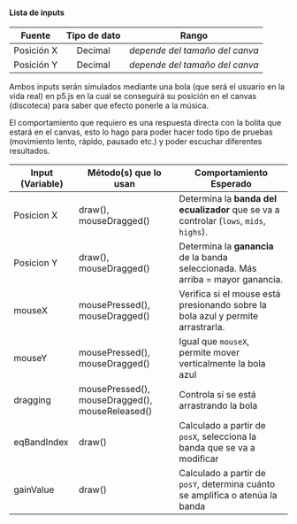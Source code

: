 #### Lista de inputs

|   Fuente   | Tipo de dato |              Rango             |
|:----------:|:------------:|:------------------------------:|
| Posición X | Decimal      | *depende del tamaño del canva* |
| Posición Y | Decimal      | *depende del tamaño del canva* |

Ambos inputs serán simulados mediante una bola (que será el usuario en la vida real) en p5.js en la cual se conseguirá su posición en el canvas (discoteca) para saber que efecto ponerle a la música.

El comportamiento que requiero es una respuesta directa con la bolita que estará en el canvas, esto lo hago para poder hacer todo tipo de pruebas (movimiento lento, rápido, pausado etc.) y poder escuchar diferentes resultados.

| Input (Variable) | Método(s) que lo usan             | Comportamiento Esperado                                                                 |
|------------------|-----------------------------------|------------------------------------------------------------------------------------------|
| Posicion X           | draw(), mouseDragged()        | Determina la **banda del ecualizador** que se va a controlar (`lows`, `mids`, `highs`). |
| Posicion Y          | draw(), mouseDragged()        | Determina la **ganancia** de la banda seleccionada. Más arriba = mayor ganancia.        |
| mouseX         | mousePressed(), mouseDragged()  | Verifica si el mouse está presionando sobre la bola azul y permite arrastrarla.         |
| mouseY         | mousePressed(), mouseDragged()  | Igual que `mouseX`, permite mover verticalmente la bola azul                           |
| dragging       | mousePressed(), mouseDragged(), mouseReleased() | Controla si se está arrastrando la bola                         |
| eqBandIndex    | draw()                          | Calculado a partir de `posX`, selecciona la banda que se va a modificar                |
| gainValue      | draw()                          | Calculado a partir de `posY`, determina cuánto se amplifica o atenúa la banda          |


